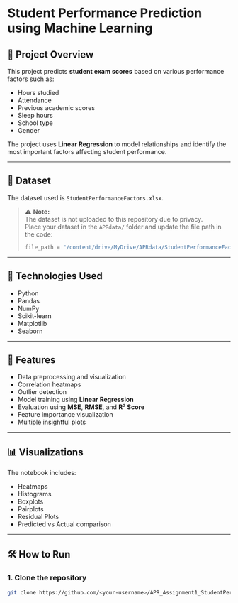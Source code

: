 # Student Performance Prediction using Machine Learning

## 📌 Project Overview
This project predicts **student exam scores** based on various performance factors such as:
- Hours studied
- Attendance
- Previous academic scores
- Sleep hours
- School type
- Gender

The project uses **Linear Regression** to model relationships and identify the most important factors affecting student performance.

---

## 📂 Dataset
The dataset used is `StudentPerformanceFactors.xlsx`.

> ⚠️ **Note:**  
> The dataset is not uploaded to this repository due to privacy.  
> Place your dataset in the `APRdata/` folder and update the file path in the code:
> ```python
> file_path = "/content/drive/MyDrive/APRdata/StudentPerformanceFactors.xlsx"
> ```

---

## 🚀 Technologies Used
- Python
- Pandas
- NumPy
- Scikit-learn
- Matplotlib
- Seaborn

---

## 🧾 Features
- Data preprocessing and visualization
- Correlation heatmaps
- Outlier detection
- Model training using **Linear Regression**
- Evaluation using **MSE**, **RMSE**, and **R² Score**
- Feature importance visualization
- Multiple insightful plots

---

## 📊 Visualizations
The notebook includes:
- Heatmaps
- Histograms
- Boxplots
- Pairplots
- Residual Plots
- Predicted vs Actual comparison

---

## 🛠 How to Run
### **1. Clone the repository**
```bash
git clone https://github.com/<your-username>/APR_Assignment1_StudentPerformance.git
